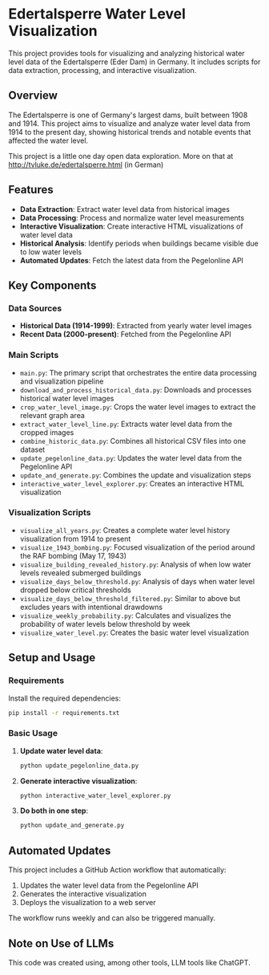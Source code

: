 # Edertalsperre Water Level Visualization

This project provides tools for visualizing and analyzing historical water level data of the Edertalsperre (Eder Dam) in Germany. It includes scripts for data extraction, processing, and interactive visualization.

## Overview

The Edertalsperre is one of Germany's largest dams, built between 1908 and 1914. This project aims to visualize and analyze water level data from 1914 to the present day, showing historical trends and notable events that affected the water level.

This project is a little one day open data exploration. More on that at http://tvluke.de/edertalsperre.html (in German)

## Features

- **Data Extraction**: Extract water level data from historical images
- **Data Processing**: Process and normalize water level measurements
- **Interactive Visualization**: Create interactive HTML visualizations of water level data
- **Historical Analysis**: Identify periods when buildings became visible due to low water levels
- **Automated Updates**: Fetch the latest data from the Pegelonline API

## Key Components

### Data Sources

- **Historical Data (1914-1999)**: Extracted from yearly water level images
- **Recent Data (2000-present)**: Fetched from the Pegelonline API

### Main Scripts

- `main.py`: The primary script that orchestrates the entire data processing and visualization pipeline
- `download_and_process_historical_data.py`: Downloads and processes historical water level images
- `crop_water_level_image.py`: Crops the water level images to extract the relevant graph area
- `extract_water_level_line.py`: Extracts water level data from the cropped images
- `combine_historic_data.py`: Combines all historical CSV files into one dataset
- `update_pegelonline_data.py`: Updates the water level data from the Pegelonline API
- `update_and_generate.py`: Combines the update and visualization steps
- `interactive_water_level_explorer.py`: Creates an interactive HTML visualization

### Visualization Scripts

- `visualize_all_years.py`: Creates a complete water level history visualization from 1914 to present
- `visualize_1943_bombing.py`: Focused visualization of the period around the RAF bombing (May 17, 1943)
- `visualize_building_revealed_history.py`: Analysis of when low water levels revealed submerged buildings
- `visualize_days_below_threshold.py`: Analysis of days when water level dropped below critical thresholds
- `visualize_days_below_threshold_filtered.py`: Similar to above but excludes years with intentional drawdowns
- `visualize_weekly_probability.py`: Calculates and visualizes the probability of water levels below threshold by week
- `visualize_water_level.py`: Creates the basic water level visualization

## Setup and Usage

### Requirements

Install the required dependencies:

```bash
pip install -r requirements.txt
```

### Basic Usage

1. **Update water level data**:
   ```bash
   python update_pegelonline_data.py
   ```

2. **Generate interactive visualization**:
   ```bash
   python interactive_water_level_explorer.py
   ```

3. **Do both in one step**:
   ```bash
   python update_and_generate.py
   ```

## Automated Updates

This project includes a GitHub Action workflow that automatically:
1. Updates the water level data from the Pegelonline API
2. Generates the interactive visualization
3. Deploys the visualization to a web server

The workflow runs weekly and can also be triggered manually.

## Note on Use of LLMs

This code was created using, among other tools, LLM tools like ChatGPT.